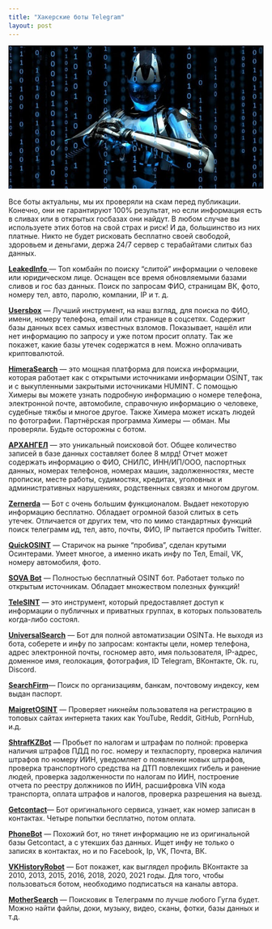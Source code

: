```yaml
---
title: "Хакерские боты Telegram"
layout: post
---
```


![Swiss Alps](/images/bot_img.jpeg)

Все боты актуальны, мы их проверяли на скам перед публикации. Конечно, они не гарантируют 100% результат, но если информация есть в сливах или в открытых госбазах они найдут. В любом случае вы используете этих ботов на свой страх и риск! И да, большинство из них платные. Никто не будет рисковать бесплатно своей свободой, здоровьем и деньгами, держа 24/7 сервер с терабайтами слитых баз данных.


[**LeakedInfo** ](/leakedinfobot/)— Топ комбайн по поиску “слитой” информации о человеке или юридическом лице. Оснащен все время обновляемыми базами сливов и гос баз данных. Поиск по запросам ФИО, страницам ВК, фото, номеру тел, авто, паролю, компании, IP и т. д.

[**Usersbox**](/usersbox/) — Лучший инструмент, на наш взгляд, для поиска по ФИО, имени, номеру телефона, email или странице в соцсетях. Содержит базы данных всех самых известных взломов. Показывает, нашёл или нет информацию по запросу и уже потом просит оплату. Так же покажет, какие базы утечек содержатся в нем. Можно оплачивать криптовалютой.

[**HimeraSearch**](/HimeraSearch/) — это мощная платформа для поиска информации, которая работает как с открытыми источниками информации OSINT, так и с выкупленными закрытыми источниками HUMINT. С помощью Химеры вы можете узнать подробную информацию о номере телефона, электронной почте, автомобиле, справочную информацию о человеке, судебные тяжбы и многое другое. Также Химера может искать людей по фотографии. Партнёрская программа Химеры — обман. Мы проверяли. Будьте осторожны с ботом.

[**АРХАНГЕЛ**](https://ok.me/L55D1) — это уникальный поисковой бот. Общее количество записей в базе данных составляет более 8 млрд! Отчет может содержать информацию о ФИО, СНИЛС, ИНН/ИП/ООО, паспортных данных, номерах телефонов, номерах машин, задолженностях, месте прописки, месте работы, судимостях, кредитах, уголовных и административных нарушениях, родственных связях и многом другом.

[**Zernerda**](/zernerda/) — Бот с очень большим функционалом. Выдает некоторую информацию бесплатно. Обладает огромной базой слитых в сеть утечек. Отличается от других тем, что по мимо стандартных функций поиск телеграмм ид, тел, авто, почты, ФИО, IP пытается пробить Twitter.

[**QuickOSINT**](/quick-osint/) — Старичок на рынке “пробива”, сделан крутыми Осинтерами. Умеет многое, а именно икать инфу по Тел, Email, VK, номеру автомобиля, фото.

[**SOVA Bot**](https://bit.ly/3jkTVAr) — Полностью бесплатный OSINT бот. Работает только по открытым источникам. Обладает множеством полезных функций!

[**TeleSINT**](https://t.me/telesint\_bot) — это инструмент, который предоставляет доступ к информации о публичных и приватных группах, в которых пользователь когда-либо состоял.

[**UniversalSearch**](https://bit.ly/3UNXkVJ) — Бот для полной автоматизации OSINTа. Не выходя из бота, соберете и инфу по запросам: контакты цели, номер телефона, адрес электронной почты, госномер авто, имя пользователя, IP-адрес, доменное имя, геолокация, фотография, ID Telegram, ВКонтакте, Ok. ru, Discord.

[**SearchFirm**](https://bit.ly/3FCf3dh)— Поиск по организациям, банкам, почтовому индексу, кем выдан паспорт.

[**MaigretOSINT**](https://bit.ly/3Poh1lN) — Проверяет никнейм пользователя на регистрацию в топовых сайтах интернета таких как YouTube, Reddit, GitHub, PornHub, и.д.

[**ShtrafKZBot**](https://bit.ly/3hcV10H) — Пробьет по налогам и штрафам по полной: проверка наличия штрафов ПДД по гос. номеру и техпаспорту, проверка наличия штрафов по номеру ИИН, уведомляет о появлении новых штрафов, проверка транспортного средства на ДТП повлекших гибель и ранение людей, проверка задолженности по налогам по ИИН, построение отчета по реестру должников по ИИН, расшифровка VIN кода транспорта, оплата штрафов и налогов, проверка разрешения на выезд.

[**Getcontact**](https://ok.me/Ax7D1)— Бот оригинального сервиса, узнает, как номер записан в контактах. Четыре попытки бесплатно, потом оплата.

[**PhoneBot**](https://t.me/getphonename_bot) — Похожий бот, но тянет информацию не из оригинальной базы Getcontact, а с утекших баз данных. Ищет инфу не только о записях в контактах, но и по Facebook, Ip, VK, Почта, ВК.

[**VKHistoryRobot**](https://t.me/VKHistoryRobot) — Бот покажет, как выглядел профиль ВКонтакте за 2010, 2013, 2015, 2016, 2018, 2020, 2021 годы. Для того, чтобы пользоваться ботом, необходимо подписаться на каналы автора.

[**MotherSearch**](https://bit.ly/3Hr1zn2) — Поисковик в Телеграмм по лучше любого Гугла будет. Можно найти файлы, доки, музыку, видео, сканы, фотки, базы данных и т.д.
